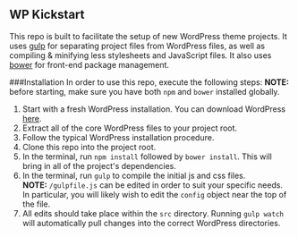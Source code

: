## WP Kickstart
This repo is built to facilitate the setup of new WordPress theme projects.  It uses [gulp](http://gulpjs.com/) for separating project files from WordPress files, as well as compiling & minifying less stylesheets and JavaScript files.  It also uses [bower](http://bower.io) for front-end package management. 

###Installation
In order to use this repo, execute the following steps:
**NOTE:** before starting, make sure you have both `npm` and `bower` installed globally.

 1. Start with a fresh WordPress installation.  You can download WordPress [here](https://wordpress.org/download/).
 2. Extract all of the core WordPress files to your project root.
 3. Follow the typical WordPress installation procedure.
 4. Clone this repo into the project root.
 5. In the terminal, run `npm install` followed by `bower install`.  This will bring in all of the project's dependencies.
 6. In the terminal, run `gulp` to compile the initial js and css files.  
**NOTE:** `/gulpfile.js` can be edited in order to suit your specific needs.  In particular, you will likely wish to edit the `config` object near the top of the file. 
 7. All edits should take place within the `src` directory.  Running `gulp watch` will automatically pull changes into the correct WordPress directories.